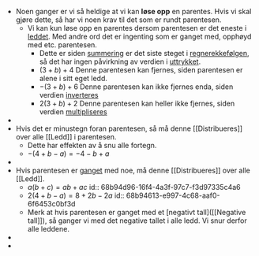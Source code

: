- Noen ganger er vi så heldige at vi kan **løse opp** en parentes. Hvis vi skal gjøre dette, så har vi noen krav til det som er rundt parentesen.
	- Vi kan kun løse opp en parentes dersom parentesen er det eneste i [leddet]([[Ledd]]). Med andre ord det er ingenting som er ganget med, opphøyd med etc. parentesen.
		- Dette er siden [summering]([[Summering]]) er det siste steget i [regnerekkefølgen]([[Regnerekkefølge]]), så det har ingen påvirkning av verdien i [uttrykket]([[Uttrykk]]).
		- $(3+b)+4$ Denne parentesen kan fjernes, siden parentesen er alene i sitt eget ledd.
		- $-(3+b)+6$ Denne parentesen kan ikke fjernes enda, siden verdien [inverteres]([[Invers]])
		- $2(3+b)+2$ Denne parentesen kan heller ikke fjernes, siden verdien [multipliseres]([[Multiplikasjon]])
-
- Hvis det er minustegn foran parentesen, så må denne [[Distribueres]] over alle [[Ledd]] i parentesen.
	- Dette har effekten av å snu alle fortegn.
	- $-(4+b-a)=-4-b+a$
-
- Hvis parentesen er [ganget]([[Multiplikasjon]]) med noe, må denne [[Distribueres]] over alle [[Ledd]].
	- $a(b+c)=ab+ac$
	  id:: 68b94d96-16f4-4a3f-97c7-f3d97335c4a6
	- $2(4+b-a)=8+2b-2a$
	  id:: 68b94613-e997-4c68-aaf0-6f6453c0bf3d
	- Merk at hvis parentesen er ganget med et [negativt tall]([[Negative tall]]), så ganger vi med det negative tallet i alle ledd. Vi snur derfor alle leddene.
-
-